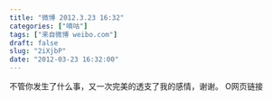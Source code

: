 ```yaml
---
title: "微博 2012.3.23 16:32"
categories: ["嘀咕"]
tags: ["来自微博 weibo.com"]
draft: false
slug: "2iXjbP"
date: "2012-03-23 16:32:00"
---
```


<p>不管你发生了什么事，又一次完美的透支了我的感情，谢谢。 O网页链接 ​​​​</p>

